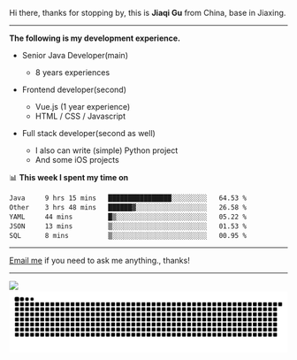 Hi there, thanks for stopping by, this is **Jiaqi Gu** from China, base in Jiaxing.

---

**The following is my development experience.**

- Senior Java Developer(main)
  - 8 years experiences

- Frontend developer(second)
  - Vue.js (1 year experience)
  - HTML / CSS / Javascript
  
- Full stack developer(second as well)
  - I also can write (simple) Python project
  - And some iOS projects

📊 **This week I spent my time on**
<!--START_SECTION:waka-->

```txt
Java     9 hrs 15 mins   ████████████████░░░░░░░░░   64.53 %
Other    3 hrs 48 mins   ██████▓░░░░░░░░░░░░░░░░░░   26.58 %
YAML     44 mins         █▒░░░░░░░░░░░░░░░░░░░░░░░   05.22 %
JSON     13 mins         ▒░░░░░░░░░░░░░░░░░░░░░░░░   01.53 %
SQL      8 mins          ▒░░░░░░░░░░░░░░░░░░░░░░░░   00.95 %
```

<!--END_SECTION:waka-->

---

[Email me](mailto:htk2klwgr@mozmail.com?subject=Hiring_from_GitHub) if you need to ask me anything., thanks!

---

![]( https://visitor-badge.glitch.me/badge?page_id=githubgujiaqi)
![]( https://github.com/droid-Q/droid-Q/raw/output/github-contribution-grid-snake.svg#gh-dark-mode-only)
